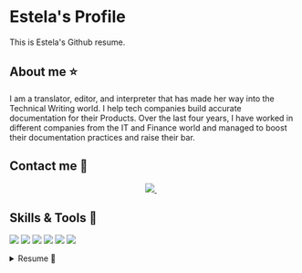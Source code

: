 # Estela's Profile
This is Estela's Github resume.
## About me ⭐
I am a translator, editor, and interpreter that has made her way into the Technical Writing world. I help tech companies build accurate documentation for their Products.
Over the last four years, I have worked in different companies from the IT and Finance world and managed to boost their documentation practices and raise their bar.
## Contact me 💌
<p align='center'>
  <a href="https://www.linkedin.com/in/estela-mora-alfons%C3%ADn-b7571b9a/">
    <img src="https://img.shields.io/badge/linkedin-%230077B5.svg?&style=for-the-badge&logo=linkedin&logoColor=white" />
     </a>&nbsp;&nbsp;
  </p>
    
## Skills & Tools 💪
<p align='left'>
<img src="https://img.shields.io/badge/Bitbucket-0747a6?style=for-the-badge&logo=bitbucket&logoColor=white" />
<img src= "https://img.shields.io/badge/Jira-0052CC?style=for-the-badge&logo=Jira&logoColor=white" />
<img src= "https://img.shields.io/badge/Python-FFD43B?style=for-the-badge&logo=python&logoColor=blue" />
<img src="https://img.shields.io/badge/json-5E5C5C?style=for-the-badge&logo=json&logoColor=white" />
<img src="https://img.shields.io/badge/Markdown-000000?style=for-the-badge&logo=markdown&logoColor=white" />
<img src= "	https://img.shields.io/badge/VSCode-0078D4?style=for-the-badge&logo=visual%20studio%20code&logoColor=white" />
</p>

<details>
<summary>Resume 📃</summary>

## Work Experience
### Senior Technical Writer — Technisys
📆 2021–2023
<ul>
<li> Development of documentation plan for the Product Packaging (functional, technical, and commercial documentation) </li>
<li> Translation and editing (English and Spanish) of product documentation and training materials</li>
<li> Content creation for training and product </li>
<li> Creation of templates and style guides </li>
<li> Content creation for the API Portal </li>
<li> Management of Bitbucket repositories, Jira incidents, and Confluence </li>
<li> Live translation (ENG<>SPA) at virtual meetings and training sessions </li>
</ul>

<b> My Work in Metrics </b>
<ul>
<li> + 100 edited file for the API Portal </li>
<li> + 80 filed edited for the lastest major release of Cyberbank 4.0 (Technisys' propietary product) </li>
<li> 30 training material decks written, edited and translated </li>
<li> Live translation in more than 50 virtual meetings </li>
</ul>

### Senior Technical Writer — Crisil 
📆 2017–2021
<ul>
<li> Development of documentation plan for the Product Packaging (functional, technical, and commercial documentation) </li>
<li> Translation and editing (English and Spanish) of product documentation and training materials</li>
<li> Editing and Proofreading of financial and statistics reports for Tier 1 bank in the US </li>
<li> Creation of style guide </li>
<li> Project Management and QC </li>
</ul>

### Research Associate – S&P Global
📆 2015–2017
<ul>
<li> Collection of financial information from public sources </li>
<li> Platform update and QA of platform records </li>
<li> Platform update and QA of platform records </li>
</ul>

### Freelance Translator and Interpreter
📆 2013–Present
<ul>
<li> General and certified translations </li>
<li> Consecutive and simultaneous interpretation
 </li>
</ul>

### Paralegal — Klein & Franco
📆 2014–2015
<ul>
<li> Paralegal for the Public Registry of Commerce
 </li>
<li> Translations </li>
</ul>

### Typist — EY
📆 2008–2013
<ul>
<li> Spanish and English proofreader
 </li>
</ul>

## Education
### Exchange Student — University of Guelph
📆 2022–2022| 📍 Ontario, Canada
Courses taken: Linguistics, Project Management, Consumer Behavior Theory

### MA in Marketing and Communications — University of San Andres
📆 2021–2023| 📍 Buenos Aires, Argentina
Thesis in progress

### Diploma in Conference Interpretation — IES en Lenguas Vivas 'Juan R. Fernandez'
📆 2017–2019| 📍 Buenos Aires, Argentina

### BA in Translations — University of Buenos Aires
📆 2010–2015| 📍 Buenos Aires, Argentina

## Languages 🌐
<ul>
<li> <b> Spanish </b>: Native </li>
<li> <b> English </b>: Native </li>
<li> <b> Portuguese </b>: Advanced </li>
<li> <b> French </b>: Beginner</li>
</ul>
